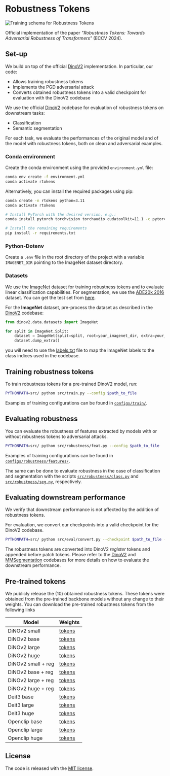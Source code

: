 # Robustness Tokens
![Training schema for Robustness Tokens](assets/training.png)

Official implementation of the paper <i>"Robustness Tokens: Towards Adversarial Robustness of Transformers"</i> (ECCV 2024).

## Set-up
We build on top of the official [DinoV2](https://github.com/facebookresearch/dinov2) implementation. In particular, our code:
  - Allows training robustness tokens
  - Implements the PGD adversarial attack
  - Converts obtained robustness tokens into a valid checkpoint for evaluation with the DinoV2 codebase

We use the official [DinoV2](https://github.com/facebookresearch/dinov2) codebase for evaluation of robustness tokens on downstream tasks:
  - Classification
  - Semantic segmentation

For each task, we evaluate the performances of the original model and of the model with robustness tokens, both on clean and adversarial examples.


### Conda environment
Create the conda environment using the provided `environment.yml` file:

```bash
conda env create -f environment.yml
conda activate rtokens
```

Alternatively, you can install the required packages using pip:

```bash
conda create -n rtokens python=3.11
conda activate rtokens

# Install PyTorch with the desired version, e.g.:
conda install pytorch torchvision torchaudio cudatoolkit=11.1 -c pytorch -c nvidia

# Install the remaining requirements
pip install -r requirements.txt
```

### Python-Dotenv
Create a `.env` file in the root directory of the project with a variable `IMAGENET_DIR` pointing to the ImageNet dataset directory.

### Datasets
We use the [ImageNet](https://image-net.org/) dataset for training robustness tokens and to evaluate linear classification capabilities. For segmentation, we use the [ADE20k 2016](http://data.csail.mit.edu/places/ADEchallenge/ADEChallengeData2016.zip) dataset. You can get the test set from [here](http://data.csail.mit.edu/places/ADEchallenge/release_test.zip).

For the **ImageNet** dataset, pre-process the dataset as described in the [DinoV2](https://github.com/facebookresearch/dinov2/blob/main/README.md) codebase:

```python
from dinov2.data.datasets import ImageNet

for split in ImageNet.Split:
    dataset = ImageNet(split=split, root=your_imagenet_dir, extra=your_extra_dir)
    dataset.dump_extra()
```

you will need to use the [labels.txt](labels.txt) file to map the ImageNet labels to the class indices used in the codebase.

## Training robustness tokens
To train robustness tokens for a pre-trained DinoV2 model, run:

```bash
PYTHONPATH=src/ python src/train.py --config $path_to_file
```

Examples of training configurations can be found in [`configs/train/`](configs/train/).

## Evaluating robustness
You can evaluate the robustness of features extracted by models with or without robustness tokens to adversarial attacks.

```bash
PYTHONPATH=src/ python src/robustness/feat.py --config $path_to_file
```

Examples of training configurations can be found in [`configs/robustness/features/`](configs/robustness/features/).

The same can be done to evaluate robustness in the case of classification and segmentation with the scripts [`src/robustness/class.py`](src/robustness/class.py) and [`src/robustness/seg.py`](src/robustness/seg.py), respectively.


## Evaluating downstream performance
We verify that downstream performance is not affected by the addition of robustness tokens.

For evaluation, we convert our checkpoints into a valid checkpoint for the DinoV2 codebase.

```bash
PYTHONPATH=src/ python src/eval/convert.py --checkpoint $path_to_file --output $path_to_file
```

The robustness tokens are converted into DinoV2 *register* tokens and appended before patch tokens. Please refer to the [DinoV2](https://github.com/facebookresearch/dinov2) and [MMSegmentation](https://github.com/open-mmlab/mmsegmentation) codebases for more details on how to evaluate the downstream performance.


## Pre-trained tokens
We publicly release the (10) obtained robustness tokens. These tokens were obtained from the pre-trained backbone models without any change to their weights. You can download the pre-trained robustness tokens from the following links

|Model|Weights|
|---|---|
|DiNOv2 small|[tokens](weights/dinov2/small.pt)|
|DiNOv2 base|[tokens](weights/dinov2/base.pt)|
|DiNOv2 large|[tokens](weights/dinov2/large.pt)|
|DiNOv2 huge|[tokens](weights/dinov2/huge.pt)|
|DiNOv2 small + reg|[tokens](weights/dinov2/small_reg.pt)|
|DiNOv2 base + reg|[tokens](weights/dinov2/base_reg.pt)|
|DiNOv2 large + reg|[tokens](weights/dinov2/large_reg.pt)|
|DiNOv2 huge + reg|[tokens](weights/dinov2/huge_reg.pt)|
|Deit3 base|[tokens](weights/deit3/base16.pt)|
|Deit3 large|[tokens](weights/deit3/large16.pt)|
|Deit3 huge|[tokens](weights/deit3/huge14.pt)|
|Openclip base|[tokens](weights/openclip/base16.pt)|
|Openclip large|[tokens](weights/openclip/large14.pt)|
|Openclip huge|[tokens](weights/openclip/huge14.pt)|





##  License
The code is released with the [MIT license](LICENSE).
